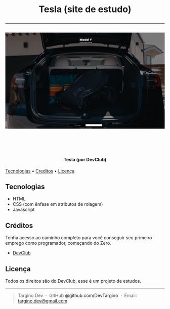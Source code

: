 <h1 align="center">

Tesla (site de estudo)

---

![alt text](./assets/Captura%20de%20tela%202024-07-12%20100024.png)



<br>

</h1>

<h4 align="center">Tesla (por DevClub)</h4>


</p>


<p align="center">


<a href="#Tecnologias">Tecnologias</a> •
<a href="#Créditos">Creditos</a> •
<a href="#Licença">Licença</a> 

</p>



    

## Tecnologias
 - HTML 
 - CSS (com ênfase em atributos de rolagem)
 - Javascript
 
 

## Créditos


Tenha acesso ao caminho completo para você conseguir seu primeiro emprego como programador, começando do Zero.


- [DevClub](https://rodolfomori.com.br/devclub/)




## Licença

Todos os direitos são do DevClub, esse é um projeto de estudos. 

---

> Targino.Dev  · 
GitHub <a> @github.com/DevTargino </a>  · 
Email: targino.dev@gmail.com
>